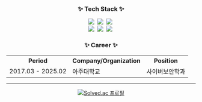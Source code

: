 
<div align='center'>
  <h3>✨ Tech Stack ✨</h3>
  <img src="https://img.shields.io/badge/C%2B%2B-00599C?style=for-the-badge&logo=c%2B%2B&logoColor=white"/>&nbsp
  <img src="https://img.shields.io/badge/C%23-239120?style=for-the-badge&logo=c-sharp&logoColor=white" />&nbsp
  <img src="https://img.shields.io/badge/javascript-F7DF1E.svg?style=for-the-badge&logo=javascript&logoColor=20232a" />&nbsp
</div>
<div align='center'>
  <img src="https://img.shields.io/badge/python-3670A0?style=for-the-badge&logo=python&logoColor=ffdd54" />&nbsp
  <img src="https://img.shields.io/badge/Java-ED8B00?style=for-the-badge&logo=openjdk&logoColor=white" />&nbsp
  <img src="https://img.shields.io/badge/Kotlin-0095D5?&style=for-the-badge&logo=kotlin&logoColor=white" />&nbsp
</div>

<div align='center'> 
  <h3>✨ Career ✨</h3> 
  <table> 
    <tr> 
      <th>Period</th> 
      <th>Company/Organization</th> 
      <th>Position</th>
    </tr> 
    <tr> 
      <td>2017.03 - 2025.02</td> 
      <td>아주대학교</td> 
      <td>사이버보안학과</td>
    </tr>
  </table> 
</div>

---

<div align='center'>
  
  [![Solved.ac 프로필](http://mazassumnida.wtf/api/v2/generate_badge?boj=xogn13)](https://solved.ac/xogn13)
  
</div>

<!--
**taehoo-kim/taehoo-kim** is a ✨ _special_ ✨ repository because its `README.md` (this file) appears on your GitHub profile.

Here are some ideas to get you started:

- 🔭 I’m currently working on ...
- 🌱 I’m currently learning ...
- 👯 I’m looking to collaborate on ...
- 🤔 I’m looking for help with ...
- 💬 Ask me about ...
- 📫 How to reach me: ...
- 😄 Pronouns: ...
- ⚡ Fun fact: ...
-->

